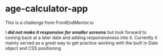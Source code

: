 # age-calculator-app
This is a challenge from FrontEndMentor.io

I ***did not make it responsive for smaller screens*** but look forward to coming back at a later date and adding responsiveness into it. Currently it mainly served as a great way to get practice working with the built in Date object and CSS positioning

